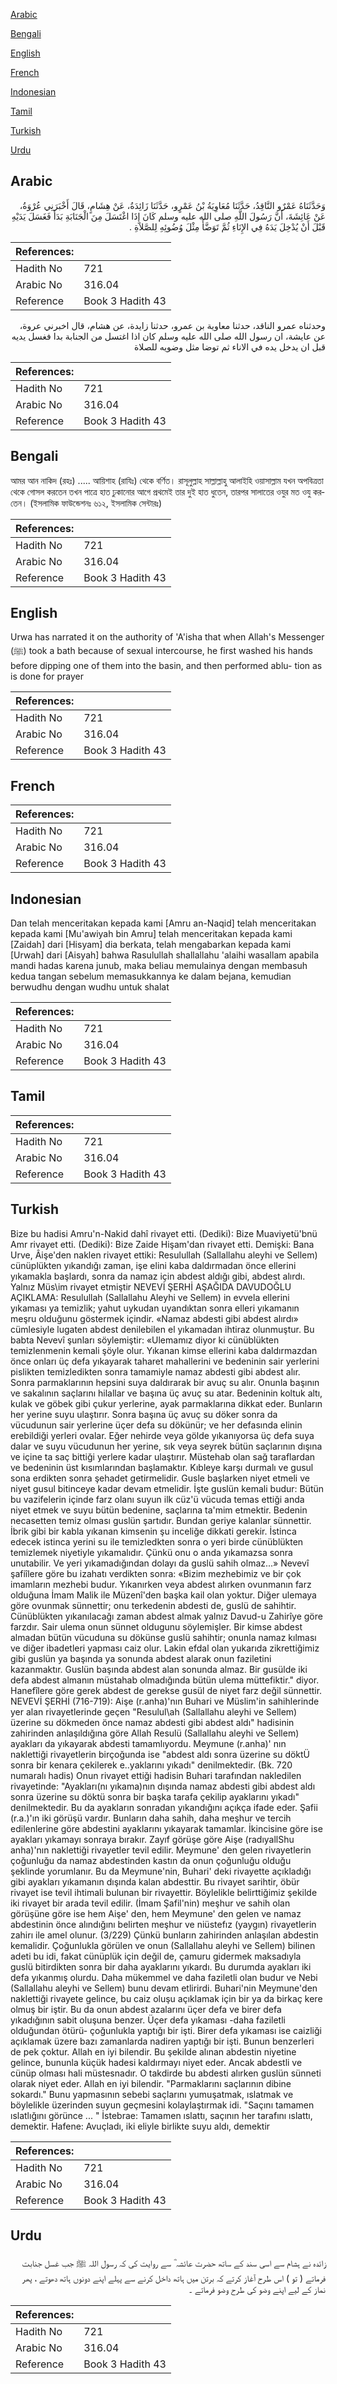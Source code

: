 [Arabic](#arabic)

[Bengali](#bengali)

[English](#english)

[French](#french)

[Indonesian](#indonesian)

[Tamil](#tamil)

[Turkish](#turkish)

[Urdu](#urdu)

## Arabic


<div dir="rtl" lang="ar" style={{fontSize:'larger',backgroundColor:'#f8f9fa',padding:20}}>
وَحَدَّثَنَاهُ عَمْرٌو النَّاقِدُ، حَدَّثَنَا مُعَاوِيَةُ بْنُ عَمْرٍو، حَدَّثَنَا زَائِدَةُ، عَنْ هِشَامٍ، قَالَ أَخْبَرَنِي عُرْوَةُ، عَنْ عَائِشَةَ، أَنَّ رَسُولَ اللَّهِ صلى الله عليه وسلم كَانَ إِذَا اغْتَسَلَ مِنَ الْجَنَابَةِ بَدَأَ فَغَسَلَ يَدَيْهِ قَبْلَ أَنْ يُدْخِلَ يَدَهُ فِي الإِنَاءِ ثُمَّ تَوَضَّأَ مِثْلَ وُضُوئِهِ لِلصَّلاَةِ ‏.‏
</div>
<div style={{backgroundColor:'#f8f9fa',padding:20, marginBottom: 10}}><table> <thead> <tr> <th>References:</th> <th></th> </tr> </thead> <tbody><tr><td>Hadith No</td><td>721</td></tr><tr><td>Arabic No</td><td>316.04</td></tr><tr><td>Reference</td><td>Book 3 Hadith 43</td></tr></tbody></table></div>


<div dir="rtl" lang="ar" style={{fontSize:'larger',backgroundColor:'#f8f9fa',padding:20}}>
وحدثناه عمرو الناقد، حدثنا معاوية بن عمرو، حدثنا زايدة، عن هشام، قال اخبرني عروة، عن عايشة، ان رسول الله صلى الله عليه وسلم كان اذا اغتسل من الجنابة بدا فغسل يديه قبل ان يدخل يده في الاناء ثم توضا مثل وضويه للصلاة
</div>
<div style={{backgroundColor:'#f8f9fa',padding:20, marginBottom: 10}}><table> <thead> <tr> <th>References:</th> <th></th> </tr> </thead> <tbody><tr><td>Hadith No</td><td>721</td></tr><tr><td>Arabic No</td><td>316.04</td></tr><tr><td>Reference</td><td>Book 3 Hadith 43</td></tr></tbody></table></div>

## Bengali


<div dir="ltr" lang="bn" style={{fontSize:'larger',backgroundColor:'#f8f9fa',padding:20}}>
আমর আন নাকিদ (রহঃ) ..... আয়িশাহ (রাযিঃ) থেকে বর্ণিত। রাসূলুল্লাহ সাল্লাল্লাহু আলাইহি ওয়াসাল্লাম যখন অপবিত্রতা থেকে গোসল করতেন তখন পাত্রে হাত ঢুকানোর আগে প্রথমেই তার দুই হাত ধুতেন, তারপর সালাতের ওযুর মত ওযু করতেন। (ইসলামিক ফাউন্ডেশনঃ ৬১২, ইসলামিক সেন্টারঃ)
</div>
<div style={{backgroundColor:'#f8f9fa',padding:20, marginBottom: 10}}><table> <thead> <tr> <th>References:</th> <th></th> </tr> </thead> <tbody><tr><td>Hadith No</td><td>721</td></tr><tr><td>Arabic No</td><td>316.04</td></tr><tr><td>Reference</td><td>Book 3 Hadith 43</td></tr></tbody></table></div>

## English


<div dir="ltr" lang="en" style={{fontSize:'larger',backgroundColor:'#f8f9fa',padding:20}}>
Urwa has narrated it on the authority of 'A'isha that when Allah's Messenger (ﷺ) took a bath because of sexual intercourse, he first washed his hands before dipping one of them into the basin, and then performed ablu- tion as is done for prayer
</div>
<div style={{backgroundColor:'#f8f9fa',padding:20, marginBottom: 10}}><table> <thead> <tr> <th>References:</th> <th></th> </tr> </thead> <tbody><tr><td>Hadith No</td><td>721</td></tr><tr><td>Arabic No</td><td>316.04</td></tr><tr><td>Reference</td><td>Book 3 Hadith 43</td></tr></tbody></table></div>

## French


<div dir="ltr" lang="fr" style={{fontSize:'larger',backgroundColor:'#f8f9fa',padding:20}}>

</div>
<div style={{backgroundColor:'#f8f9fa',padding:20, marginBottom: 10}}><table> <thead> <tr> <th>References:</th> <th></th> </tr> </thead> <tbody><tr><td>Hadith No</td><td>721</td></tr><tr><td>Arabic No</td><td>316.04</td></tr><tr><td>Reference</td><td>Book 3 Hadith 43</td></tr></tbody></table></div>

## Indonesian


<div dir="ltr" lang="id" style={{fontSize:'larger',backgroundColor:'#f8f9fa',padding:20}}>
Dan telah menceritakan kepada kami [Amru an-Naqid] telah menceritakan kepada kami [Mu'awiyah bin Amru] telah menceritakan kepada kami [Zaidah] dari [Hisyam] dia berkata, telah mengabarkan kepada kami [Urwah] dari [Aisyah] bahwa Rasulullah shallallahu 'alaihi wasallam apabila mandi hadas karena junub, maka beliau memulainya dengan membasuh kedua tangan sebelum memasukkannya ke dalam bejana, kemudian berwudhu dengan wudhu untuk shalat
</div>
<div style={{backgroundColor:'#f8f9fa',padding:20, marginBottom: 10}}><table> <thead> <tr> <th>References:</th> <th></th> </tr> </thead> <tbody><tr><td>Hadith No</td><td>721</td></tr><tr><td>Arabic No</td><td>316.04</td></tr><tr><td>Reference</td><td>Book 3 Hadith 43</td></tr></tbody></table></div>

## Tamil


<div dir="ltr" lang="ta" style={{fontSize:'larger',backgroundColor:'#f8f9fa',padding:20}}>

</div>
<div style={{backgroundColor:'#f8f9fa',padding:20, marginBottom: 10}}><table> <thead> <tr> <th>References:</th> <th></th> </tr> </thead> <tbody><tr><td>Hadith No</td><td>721</td></tr><tr><td>Arabic No</td><td>316.04</td></tr><tr><td>Reference</td><td>Book 3 Hadith 43</td></tr></tbody></table></div>

## Turkish


<div dir="ltr" lang="tr" style={{fontSize:'larger',backgroundColor:'#f8f9fa',padding:20}}>
Bize bu hadisi Amru'n-Nakid dahî rivayet etti. (Dediki): Bize Muaviyetü'bnü Amr rivayet etti. (Dediki): Bize Zaide Hişam'dan rivayet etti. Demişki: Bana Urve, Âişe'den naklen rivayet ettiki: Resulullah (Sallallahu aleyhi ve Sellem) cünüplükten yıkandığı zaman, işe elini kaba daldırmadan önce ellerini yıkamakla başlardı, sonra da namaz için abdest aldığı gibi, abdest alırdı. Yalnız Müs\im rivayet etmiştir NEVEVİ ŞERHİ AŞAĞIDA DAVUDOĞLU AÇIKLAMA: Resulullah (Sallallahu Aleyhi ve Sellem) in evvela ellerini yıkaması ya temizlik; yahut uykudan uyandıktan sonra elleri yıkamanın meşru olduğunu göstermek içindir. «Namaz abdesti gibi abdest alırdı» cümlesiyle lugaten abdest denilebilen el yıkamadan ihtiraz olunmuştur. Bu babta Nevevî şunları söylemiştir: «Ulemamız diyor ki cünüblükten temizlenmenin kemali şöyle olur. Yıkanan kimse ellerini kaba daldırmazdan önce onları üç defa yıkayarak taharet mahallerini ve bedeninin sair yerlerini pislikten temizledikten sonra tamamiyle namaz abdesti gibi abdest alır. Sonra parmaklarının hepsini suya daldırarak bir avuç su alır. Onunla başının ve sakalının saçlarını hilallar ve başına üç avuç su atar. Bedeninin koltuk altı, kulak ve göbek gibi çukur yerlerine, ayak parmaklarına dikkat eder. Bunların her yerine suyu ulaştırır. Sonra başına üç avuç su döker sonra da vücudunun sair yerlerine üçer defa su dökünür; ve her defasında elinin erebildiği yerleri ovalar. Eğer nehirde veya gölde yıkanıyorsa üç defa suya dalar ve suyu vücudunun her yerine, sık veya seyrek bütün saçlarının dışına ve içine ta saç bittiği yerlere kadar ulaştırır. Müstehab olan sağ taraflardan ve bedeninin üst kısımlarından başlamaktır. Kıbleye karşı durmalı ve gusul sona erdikten sonra şehadet getirmelidir. Gusle başlarken niyet etmeli ve niyet gusul bitinceye kadar devam etmelidir. İşte guslün kemali budur: Bütün bu vazifelerin içinde farz olanı suyun ilk cüz'ü vücuda temas ettiği anda niyet etmek ve suyu bütün bedenine, saçlarına ta'mim etmektir. Bedenin necasetten temiz olması guslün şartıdır. Bundan geriye kalanlar sünnettir. İbrik gibi bir kabla yıkanan kimsenin şu inceliğe dikkati gerekir. İstinca edecek istinca yerini su ile temizledkten sonra o yeri birde cünüblükten temizlemek niyetiyle yıkamalıdır. Çünkü onu o anda yıkamazsa sonra unutabilir. Ve yeri yıkamadığından dolayı da guslü sahih olmaz...» Nevevî şafiîlere göre bu izahatı verdikten sonra: «Bizim mezhebimiz ve bir çok imamların mezhebi budur. Yıkanırken veya abdest alırken ovunmanın farz olduğuna İmam Malik ile Müzenî'den başka kail olan yoktur. Diğer ulemaya göre ovunmak sünnettir; onu terkedenin abdesti de, guslü de sahihtir. Cünüblükten yıkanılacağı zaman abdest almak yalnız Davud-u Zahirîye göre farzdır. Sair ulema onun sünnet oldugunu söylemişler. Bir kimse abdest almadan bütün vücuduna su dökünse guslü sahihtir; onunla namaz kılması ve diğer ibadetleri yapması caiz olur. Lakin efdal olan yukarıda zikrettiğimiz gibi guslün ya başında ya sonunda abdest alarak onun faziletini kazanmaktır. Guslün başında abdest alan sonunda almaz. Bir gusülde iki defa abdest almanın müstahab olmadığında bütün ulema müttefiktir." diyor. Hanefîlere göre gerek abdest de gerekse gusül de niyet farz değil sünnettir. NEVEVİ ŞERHİ (716-719): Aişe (r.anha)'nın Buhari ve Müslim'in sahihlerinde yer alan rivayetlerinde geçen "Resulul\ah (Sallallahu aleyhi ve Sellem) üzerine su dökmeden önce namaz abdesti gibi abdest aldı" hadisinin zahirinden anlaşıldığına göre Allah Resulü (Sallallahu aleyhi ve Sellem) ayakları da yıkayarak abdesti tamamlıyordu. Meymune (r.anha)' nın naklettiği rivayetlerin birçoğunda ise "abdest aldı sonra üzerine su döktÜ sonra bir kenara çekilerek e..yaklarını yıkadı" denilmektedir. (Bk. 720 numaralı hadis) Onun rivayet ettiği hadisin Buhari tarafından nakledilen rivayetinde: "Ayakları(nı yıkama)nın dışında namaz abdesti gibi abdest aldı sonra üzerine su döktü sonra bir başka tarafa çekilip ayaklarını yıkadı" denilmektedir. Bu da ayakların sonradan yıkandığını açıkça ifade eder. Şafii (r.a.)'ın iki görüşü vardır. Bunların daha sahih, daha meşhur ve tercih edilenlerine göre abdestini ayaklarını yıkayarak tamamlar. İkincisine göre ise ayakları yıkamayı sonraya bırakır. Zayıf görüşe göre Aişe (radıyallShu anha)'nın naklettiği rivayetler tevil edilir. Meymune' den gelen rivayetlerin çoğunluğu da namaz abdestinden kastın da onun çoğunluğu olduğu şeklinde yorumlanır. Bu da Meymune'nin, Buhari' deki rivayette açıkladığı gibi ayakları yıkamanın dışında kalan abdesttir. Bu rivayet sarihtir, öbür rivayet ise tevil ihtimali bulunan bir rivayettir. Böylelikle belirttiğimiz şekilde iki rivayet bir arada tevil edilir. (İmam Şafil'nin) meşhur ve sahih olan görüşüne göre ise hem Aişe' den, hem Meymune' den gelen ve namaz abdestinin önce alındığını belirten meşhur ve niüstefız (yaygın) rivayetlerin zahirı ile amel olunur. (3/229) Çünkü bunların zahirinden anlaşılan abdestin kemalidir. Çoğunlukla görülen ve onun (Sallallahu aleyhi ve Sellem) bilinen adeti bu idi, fakat cünüplük için değil de, çamuru gidermek maksadıyla guslü bitirdikten sonra bir daha ayaklarını yıkardı. Bu durumda ayakları iki defa yıkanmış olurdu. Daha mükemmel ve daha faziletli olan budur ve Nebi (Sallallahu aleyhi ve Sellem) bunu devam etlirirdi. Buhari'nin Meymune'den naklettiği rivayete gelince, bu caiz oluşu açıklamak için bir ya da birkaç kere olmuş bir iştir. Bu da onun abdest azalarını üçer defa ve birer defa yıkadığının sabit oluşuna benzer. Üçer defa yıkaması -daha faziletli olduğundan ötürü- çoğunlukla yaptığı bir işti. Birer defa yıkaması ise caizliği açıklamak üzere bazı zamanlarda nadiren yaptığı bir işti. Bunun benzerleri de pek çoktur. Allah en iyi bilendir. Bu şekilde alınan abdestin niyetine gelince, bununla küçük hadesi kaldırmayı niyet eder. Ancak abdestli ve cünüp olması hali müstesnadır. O takdirde bu abdesti alırken guslün sünneti olarak niyet eder. Allah en iyi bilendir. "Parmaklarını saçlarının dibine sokardı." Bunu yapmasının sebebi saçlarını yumuşatmak, ıslatmak ve böylelikle üzerinden suyun geçmesini kolaylaştırmak idi. "Saçını tamamen ıslatlığını görünce ... " İstebrae: Tamamen ıslattı, saçının her tarafını ıslattı, demektir. Hafene: Avuçladı, iki eliyle birlikte suyu aldı, demektir
</div>
<div style={{backgroundColor:'#f8f9fa',padding:20, marginBottom: 10}}><table> <thead> <tr> <th>References:</th> <th></th> </tr> </thead> <tbody><tr><td>Hadith No</td><td>721</td></tr><tr><td>Arabic No</td><td>316.04</td></tr><tr><td>Reference</td><td>Book 3 Hadith 43</td></tr></tbody></table></div>

## Urdu


<div dir="rtl" lang="ur" style={{fontSize:'larger',backgroundColor:'#f8f9fa',padding:20}}>
زائدہ نے ہشام سے اسی سند کے ساتھ حضرت عائشہ ؓ سے روایت کی کہ رسول اللہ ﷺ جب غسل جنابت فرماتے ( تو ) اس طرح آغاز کرتے کہ برتن میں ہاتھ داخل کرنے سے پہلے اپنے دونوں ہاتھ دھوتے ، پھر نماز کے لیے اپنے وضو کی طرح وضو فرماتے ۔
</div>
<div style={{backgroundColor:'#f8f9fa',padding:20, marginBottom: 10}}><table> <thead> <tr> <th>References:</th> <th></th> </tr> </thead> <tbody><tr><td>Hadith No</td><td>721</td></tr><tr><td>Arabic No</td><td>316.04</td></tr><tr><td>Reference</td><td>Book 3 Hadith 43</td></tr></tbody></table></div>